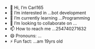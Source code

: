 - 👋 Hi, I’m Carl165
- 👀 I’m interested in ...bot development
- 🌱 I’m currently learning ...Programming
- 💞️ I’m looking to collaborate on ...
- 📫 How to reach me ...254740271632
- 😄 Pronouns: ...
- ⚡ Fun fact: ...am 19yrs old

<!---
Carl165/Carl165 is a ✨ special ✨ repository because its `README.md` (this file) appears on your GitHub profile.
You can click the Preview link to take a look at your changes.
--->
